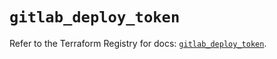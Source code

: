# `gitlab_deploy_token`

Refer to the Terraform Registry for docs: [`gitlab_deploy_token`](https://registry.terraform.io/providers/gitlabhq/gitlab/18.0.0/docs/resources/deploy_token).
